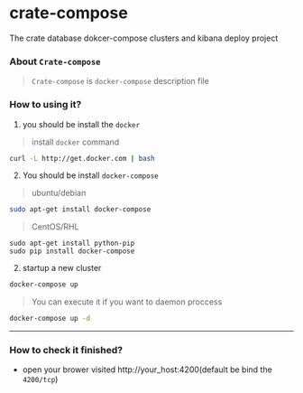 # crate-compose
The crate database dokcer-compose clusters and kibana deploy project

### About `Crate-compose`

> `Crate-compose` is `docker-compose` description file

### How to using it?

1. you should be install the `docker`
> install `docker` command
```bash
curl -L http://get.docker.com | bash
```

2. You should be install `docker-compose`

> ubuntu/debian
```bash
sudo apt-get install docker-compose
```

> CentOS/RHL
```
sudo apt-get install python-pip
sudo pip install docker-compose
```

2. startup a new cluster
```bash
docker-compose up
```

> You can execute it if you want to daemon proccess
```bash
docker-compose up -d
```

---
### How to check it finished?
* open your brower visited http://your_host:4200(default be bind the `4200/tcp`)